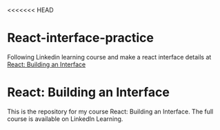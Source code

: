 <<<<<<< HEAD
# React-interface-practice
Following Linkedin learning course and make a react interface
details at [React: Building an Interface](https://github.com/planetoftheweb/reactinterface2)

# React: Building an Interface

This is the repository for my course React: Building an Interface. The full course is available on LinkedIn Learning.

